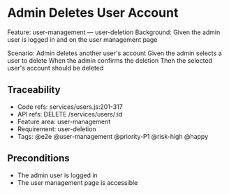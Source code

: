 # Admin Deletes User Account
Feature: user-management — user-deletion
  Background:
    Given the admin user is logged in and on the user management page

  Scenario: Admin deletes another user's account
    Given the admin selects a user to delete
    When the admin confirms the deletion
    Then the selected user's account should be deleted

## Traceability
- Code refs: services/users.js:201-317
- API refs: DELETE /services/users/:id
- Feature area: user-management
- Requirement: user-deletion
- Tags: @e2e @user-management @priority-P1 @risk-high @happy

## Preconditions
- The admin user is logged in
- The user management page is accessible
